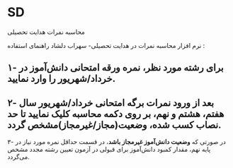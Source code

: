 # SD
محاسبه نمرات هدایت تحصیلی

نرم افزار محاسبه نمرات در هدایت تحصیلی- سهراب دلشاد
راهنمای استفاده :

۱- برای رشته مورد نظر، **نمره ورقه امتحانی دانش‌آموز در خرداد/شهریور** را وارد نمایید.
- 
۲- بعد از ورود نمرات برگه امتحانی خرداد/شهریور سال هفتم، هشتم و نهم، بر روی دکمه محاسبه کلیک نمایید تا حد نصاب کسب شده، وضعیت(مجاز/غیرمجاز)مشخص گردد.
- 
۳- در صورتی که **وضعیت دانش‌آموز غیرمجاز باشد**، در قسمت حداقل نمره مورد نیاز در پایه نهم، مقدار کمبود دانش‌آموز برای قبولی در آزمون تعیین رشته مجدد مشخص می‌گردد.
